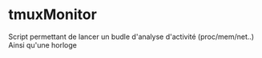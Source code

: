 # tmuxMonitor
Script permettant de lancer un budle d'analyse d'activité (proc/mem/net..) Ainsi qu'une horloge
